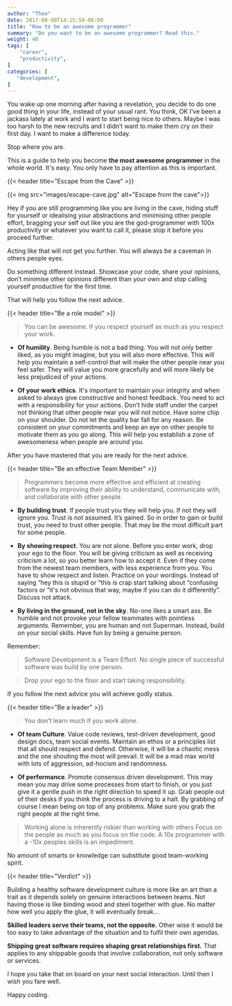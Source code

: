 ```yaml
---
author: "Theo"
date: 2017-08-08T14:15:59-06:00
title: "How to be an awesome programmer"
summary: "Do you want to be an awesome programmer? Read this."
weight: 40
tags: [
    "career",
    "productivity",
]
categories: [
   "development",
]
---
```


You wake up one morning after having a revelation, you decide to do one good thing in your life, 
instead of your usual rant. You think, OK I’ve been a jackass lately at work and I want to 
start being nice to others. Maybe I was too harsh to the new recruits and I didn’t want to
make them cry on their first day. I want to make a difference today.

Stop where you are.

This is a guide to help you become **the most awesome programmer** in the whole world. 
It's easy. You only have to pay attention as this is important.

{{< header title="Escape from the Cave" >}}

{{< img src="images/escape-cave.jpg" alt="Escape from the cave">}}

Hey if you are still programming like you are living in the cave, hiding stuff for yourself or idealising your abstractions and minimising other people effort, bragging your self out like you are the god-programmer with 100x productivity or whatever you want to call it, please stop it before you proceed further. 

Acting like that will not get you further. You will always be a caveman in others people eyes.

Do something different instead. Showcase your code, share your opinions, don’t minimise other opinions different than your own and stop calling yourself productive for the first time. 

That will help you follow the next advice.

{{< header title="Be a role model" >}}

> You can be awesome. If you respect yourself as much as you respect your work.

* **Of humility**. Being humble is not a bad thing. You will not only better liked, as you might imagine, but you will also more effective. This will help you maintain a self-control that will make the other people near you feel safer. They will value you more gracefully and will more likely be less prejudiced of your actions.

* **Of your work ethics**. It's important to maintain your integrity and when asked to always give constructive and honest feedback. You need to act with a responsibility for your actions. Don’t hide staff under the carpet not thinking that other people near you will not notice. Have some chip on your shoulder. Do not let the quality bar fall for any reason. Be consistent on your commitments and keep an eye on other people to motivate them as you go along. This will help you establish a zone of awesomeness when people are around you.

After you have mastered that you are ready for the next advice.

{{< header title="Be an effective Team Member" >}}

> Programmers become more effective and efficient at creating software by improving their ability to understand, communicate with, and collaborate with other people.

* **By building trust**. If people trust you they will help you. If not they will ignore you. Trust is not assumed. It’s gained. So in order to gain or build trust, you need to trust other people. That may be the most difficult part for some people.

* **By showing respect**. You are not alone. Before you enter work, drop your ego to the floor. You will be giving criticism as well as receiving criticism a lot, so you better learn how to accept it. Even if they come from the newest team members, with less experience from you. You have to show respect and listen. Practice on your wordings. Instead of saying “hey this is stupid or “this is crap start talking about “confusing factors or “it's not obvious that way, maybe if you can do it differently”. Discuss not attack.

* **By living in the ground, not in the sky**. No-one likes a smart ass. Be humble and not provoke your fellow teammates with pointless arguments. Remember, you are human and not Superman. Instead, build on your social skills. Have fun by being a genuine person.

Remember:

> Software Development is a Team Effort. No single piece of successful software was build by one person.

> Drop your ego to the floor and start taking responsibility.

If you follow the next advice you will achieve godly status.

{{< header title="Be a leader" >}}

> You don’t learn much if you work alone.

* **Of team Culture**. Value code reviews, test-driven development, good design docs, team social events. Maintain an ethos or a principles list that all should respect and defend. Otherwise, it will be a chaotic mess and the one shouting the most will prevail. It will be a mad max world with lots of aggression, ad-hocism and randomness.

* **Of performance**. Promote consensus driven development. This may mean you may drive some processes from start to finish, or you just give it a gentle push in the right direction to speed it up. Grab people out of their desks if you think the process is driving to a halt. By grabbing of course I mean being on top of any problems. Make sure you grab the right people at the right time.

> Working alone is inherently riskier than working with others
> Focus on the people as much as you focus on the code.
> A 10x programmer with a -10x peoples skills is an impediment.

No amount of smarts or knowledge can substitute good team-working spirit.

{{< header title="Verdict" >}}

Building a healthy software development culture is more like an art than a trait as it depends solely on genuine interactions between teams. Not having those is like binding wood and steel together with glue. No matter how well you apply the glue, it will eventually break…

**Skilled leaders serve their teams, not the opposite.**
Other wise it would be too easy to take advantage of the situation and to fulfil their own agendas.

**Shipping great software requires shaping great relationships first.**
That applies to any shippable goods that involve collaboration, not only software or services.

I hope you take that on board on your next social interaction. Until then I wish you fare well.

Happy coding.
